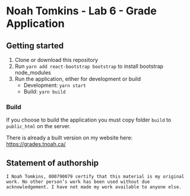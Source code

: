 # Noah Tomkins - Lab 6 - Grade Application

## Getting started

1. Clone or download this repository
2. Run `yarn add react-bootstrap bootstrap` to install bootstrap node_modules
3. Run the application, either for development or build
    * Development: `yarn start`
    * Build: `yarn build`

### Build

If you choose to build the application you must copy folder `build` to `public_html` on the server.

There is already a built version on my website here: https://grades.tnoah.ca/

## Statement of authorship

```
I Noah Tomkins, 000790079 certify that this material is my original work. No other person’s work has been used without due acknowledgement. I have not made my work available to anyone else.
```